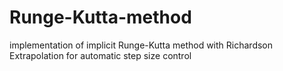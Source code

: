 # Runge-Kutta-method
implementation of implicit Runge-Kutta method with Richardson Extrapolation for automatic step size control
